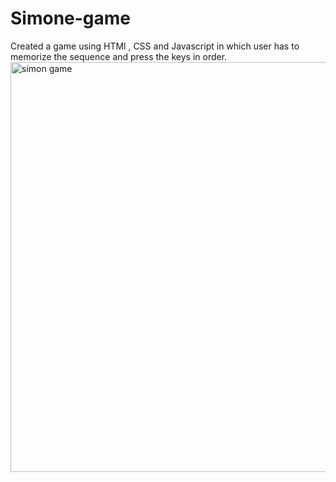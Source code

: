 # Simone-game
Created a game using HTMl , CSS and Javascript in which user has to memorize the sequence and press the keys in order.
<img width="656" alt="simon game" src="https://github.com/kirtigupta28/Simone-game/assets/109413691/b7c00bf7-ab3e-48a9-8420-540f42c40ff7">
